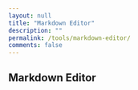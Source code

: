 ```yaml
---
layout: null
title: "Markdown Editor"
description: ""
permalink: /tools/markdown-editor/
comments: false
---
```



## Markdown Editor
